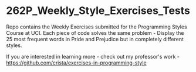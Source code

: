 # 262P_Weekly_Style_Exercises_Tests

Repo contains the Weekly Exercises submitted for the Programming Styles Course at UCI.
Each piece of code solves the same problem - Display the 25 most frequent words in Pride and Prejudice
but in completely different styles.

If you are interested in learning more - check out my professor's work - https://github.com/crista/exercises-in-programming-style
